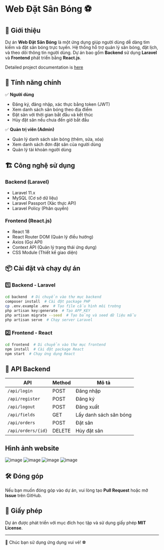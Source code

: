 # Web Đặt Sân Bóng ⚽

## 🚀 Giới thiệu
Dự án **Web Đặt Sân Bóng** là một ứng dụng giúp người dùng dễ dàng tìm kiếm và đặt sân bóng trực tuyến. Hệ thống hỗ trợ quản lý sân bóng, đặt lịch, và theo dõi thông tin người dùng. Dự án bao gồm **Backend** sử dụng **Laravel** và **Frontend** phát triển bằng **React.js**.

Detailed project documentation is [here](https://docs.google.com/document/d/1WDZBIAyUfPE0_NIVHqJJemNrkLvlE8rdNcbjH5FCedM/edit?usp=sharing)


## 🌟 Tính năng chính
✅ **Người dùng**
- Đăng ký, đăng nhập, xác thực bằng token (JWT)
- Xem danh sách sân bóng theo địa điểm
- Đặt sân với thời gian bắt đầu và kết thúc
- Hủy đặt sân nếu chưa đến giờ bắt đầu

✅ **Quản trị viên (Admin)**
- Quản lý danh sách sân bóng (thêm, sửa, xóa)
- Xem danh sách đơn đặt sân của người dùng
- Quản lý tài khoản người dùng

## 🏗️ Công nghệ sử dụng
### Backend (Laravel)
- Laravel 11.x
- MySQL (Cơ sở dữ liệu)
- Laravel Passport (Xác thực API)
- Laravel Policy (Phân quyền)

### Frontend (React.js)
- React 18
- React Router DOM (Quản lý điều hướng)
- Axios (Gọi API)
- Context API (Quản lý trạng thái ứng dụng)
- CSS Module (Thiết kế giao diện)

## 📦 Cài đặt và chạy dự án
### **1️⃣ Backend - Laravel**
```bash
cd backend  # Di chuyển vào thư mục backend
composer install  # Cài đặt package PHP
cp .env.example .env  # Tạo file cấu hình môi trường
php artisan key:generate  # Tạo APP_KEY
php artisan migrate --seed  # Tạo bảng và seed dữ liệu mẫu
php artisan serve  # Chạy server Laravel
```

### **2️⃣ Frontend - React**
```bash
cd frontend  # Di chuyển vào thư mục frontend
npm install  # Cài đặt package React
npm start  # Chạy ứng dụng React
```

## 🔗 API Backend
| API | Method | Mô tả |
|------|--------|------------------|
| `/api/login` | POST | Đăng nhập |
| `/api/register` | POST | Đăng ký |
| `/api/logout` | POST | Đăng xuất |
| `/api/fields` | GET | Lấy danh sách sân bóng |
| `/api/orders` | POST | Đặt sân |
| `/api/orders/{id}` | DELETE | Hủy đặt sân |

## Hình ảnh website

![image](https://github.com/user-attachments/assets/4d93aea0-b707-45f4-8e4d-f85b8a6db1ba)
![image](https://github.com/user-attachments/assets/021adfe0-3454-4513-8cc9-710b628a575a)
![image](https://github.com/user-attachments/assets/3001081b-3005-420b-81e6-3343cdf55e41)
![image](https://github.com/user-attachments/assets/57c81a05-c7a3-4277-b600-29f06720be3b)







## 🛠️ Đóng góp
Nếu bạn muốn đóng góp vào dự án, vui lòng tạo **Pull Request** hoặc mở **Issue** trên GitHub.

## 📜 Giấy phép
Dự án được phát triển với mục đích học tập và sử dụng giấy phép **MIT License**.

---
🚀 Chúc bạn sử dụng ứng dụng vui vẻ! ⚽

